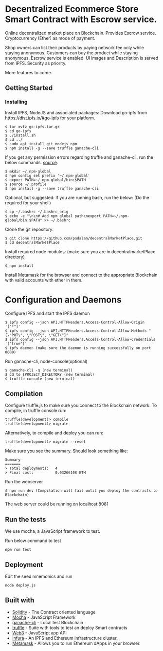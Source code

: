# Decentralized Ecommerce Store Smart Contract with Escrow service.

Online decentralized market place on Blockchain. Provides Escrow service. Cryptocurrency (Ether) as mode of payment.

Shop owners can list their products by paying network fee only while staying anonymous. Customers can buy the product while staying anonymous. Escrow service is enabled. UI images and Description is served from IPFS. Security as priority.

More features to come.

## Getting Started

### Installing


Install IPFS, NodeJS and associated packages:
Download go-ipfs from https://dist.ipfs.io/#go-ipfs for your platform.
```
$ tar xvfz go-ipfs.tar.gz
$ cd go-ipfs
$ ./install.sh
$ cd ../
$ sudo apt install git nodejs npm
$ npm install -g --save truffle ganache-cli

```
If you get any permission errors regarding truffle and ganache-cli, run the below commands. [source](https://docs.npmjs.com/resolving-eacces-permissions-errors-when-installing-packages-globally).

```
$ mkdir ~/.npm-global
$ npm config set prefix '~/.npm-global'
$ export PATH=~/.npm-global/bin:$PATH
$ source ~/.profile
$ npm install -g --save truffle ganache-cli

```
Optional, but suggested: If you are running bash, run the below: (Do the required for your shell)
```
$ cp ~/.bashrc ~/.bashrc_orig
$ echo -e "\n\n# Add npm global path\nexport PATH=~/.npm-global/bin:$PATH" >> ~/.bashrc
```

Clone the git repository:
```
$ git clone https://github.com/padalan/decentralMarketPlace.git
$ cd decentralMarketPlace
```
Install required node modules: (make sure you are in decentralmarketPlace directory)
```
$ npm install
```

Install Metamask for the browser and connect to the appropriate Blockchain with valid accounts with ether in them.

# Configuration and Daemons

Configure IPFS and start the IPFS daemon
```
$ ipfs config --json API.HTTPHeaders.Access-Control-Allow-Origin '["*"]'
$ ipfs config --json API.HTTPHeaders.Access-Control-Allow-Methods "[\"PUT\", \"POST\", \"GET\"]"
$ ipfs config --json API.HTTPHeaders.Access-Control-Allow-Credentials '["true"]'
$ ipfs daemon (make sure the daemon is running successfully on port 8080)
```

Run ganache-cli, node-console(optional)
```
$ ganache-cli -q (new terminal)
$ cd to $PROJECT_DIRECTORY (new terminal)
$ truffle console (new terminal)
```

## Compilation
Configure truffle.js to make sure you connect to the Blockchain network.
To compile, in truffle console run:
```
truffle(development)> compile
truffle(development)> migrate
```
Alternatively, to compile and deploy you can run:
```
truffle(development)> migrate --reset
```
 Make sure you see the summary. Should look something like:
 ```
 Summary
=======
> Total deployments:   4
> Final cost:          0.03266108 ETH
```

Run the webserver
```
$ npm run dev (Compilation will fail until you deploy the contracts to Blockchain)
```
The web server could be running on localhost:8081

## Run the tests
We use mocha, a JavaScript framework to test.

Run below command to test
```
npm run test
```

## Deployment
Edit the seed mnemonics and run
```
node deploy.js
```

## Built with
* [Solidity](https://solidity.readthedocs.io/en/v0.4.0/) - The Contract oriented language
* [Mocha](https://github.com/mochajs/mocha) - JavaScript Framework
* [ganache-cli](https://truffleframework.com/ganache) - Local test Blockchain
* [truffle](https://truffleframework.com/) - Suite with tools to test an deploy Smart contracts
* [Web3](https://github.com/ethereum/wiki/wiki/JavaScript-API) - JavaScript app API
* [Infura](https://infura.io/) - An IPFS and Ethereum infrastructure cluster.
* [Metamask](https://metamask.io/) - Allows you to run Ethereum dApps in your browser.
